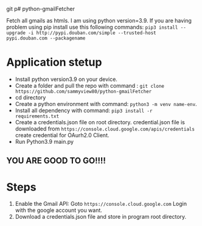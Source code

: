 git p# python-gmailFetcher

Fetch all gmails as htmls.
I am using python version=3.9.
If you are having problem using pip install use this following commands: `pip3 install --upgrade -i http://pypi.douban.com/simple --trusted-host pypi.douban.com --packagename`

# Application stetup

- Install python version3.9 on your device.
- Create a folder and pull the repo with command : `git clone https://github.com/sammyview80/python-gmailFetcher`
- cd directory
- Create a python environment with command: `python3 -m venv name-env`.
- Install all dependency with command: `pip3 install -r requirements.txt`
- Create a credentials.json file on root directory. credential.json file is downloaded from `https://console.cloud.google.com/apis/credentials` create credential for OAurh2.0 Client.
- Run Python3.9 main.py

## YOU ARE GOOD TO GO!!!!

# Steps

1. Enable the Gmail API: Goto `https://console.cloud.google.com` Login with the google account you want.
2. Download a credentials.json file and store in program root directory.
